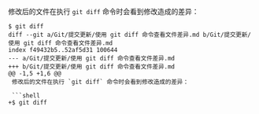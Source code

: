 修改后的文件在执行 `git diff` 命令时会看到修改造成的差异：

```shell
$ git diff
diff --git a/Git/提交更新/使用 git diff 命令查看文件差异.md b/Git/提交更新/使用 git diff 命令查看文件差异.md
index f49432b5..52af5d31 100644
--- a/Git/提交更新/使用 git diff 命令查看文件差异.md
+++ b/Git/提交更新/使用 git diff 命令查看文件差异.md
@@ -1,5 +1,6 @@
 修改后的文件在执行 `git diff` 命令时会看到修改造成的差异：

 ```shell
+$ git diff
 ```

```

